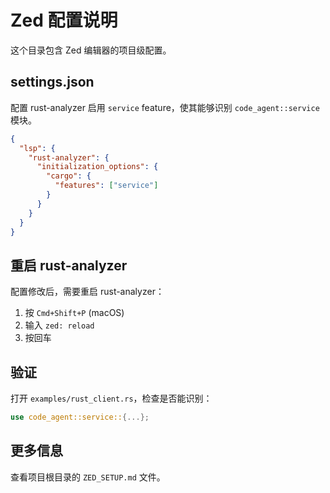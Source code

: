 # Zed 配置说明

这个目录包含 Zed 编辑器的项目级配置。

## settings.json

配置 rust-analyzer 启用 `service` feature，使其能够识别 `code_agent::service` 模块。

```json
{
  "lsp": {
    "rust-analyzer": {
      "initialization_options": {
        "cargo": {
          "features": ["service"]
        }
      }
    }
  }
}
```

## 重启 rust-analyzer

配置修改后，需要重启 rust-analyzer：

1. 按 `Cmd+Shift+P` (macOS)
2. 输入 `zed: reload`
3. 按回车

## 验证

打开 `examples/rust_client.rs`，检查是否能识别：

```rust
use code_agent::service::{...};
```

## 更多信息

查看项目根目录的 `ZED_SETUP.md` 文件。

